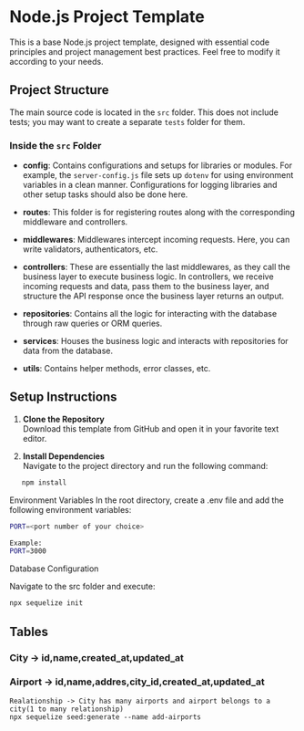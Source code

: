 # Node.js Project Template

This is a base Node.js project template, designed with essential code principles and project management best practices. Feel free to modify it according to your needs.

## Project Structure

The main source code is located in the `src` folder. This does not include tests; you may want to create a separate `tests` folder for them.

### Inside the `src` Folder

- **config**: Contains configurations and setups for libraries or modules. For example, the `server-config.js` file sets up `dotenv` for using environment variables in a clean manner. Configurations for logging libraries and other setup tasks should also be done here.

- **routes**: This folder is for registering routes along with the corresponding middleware and controllers.

- **middlewares**: Middlewares intercept incoming requests. Here, you can write validators, authenticators, etc.

- **controllers**: These are essentially the last middlewares, as they call the business layer to execute business logic. In controllers, we receive incoming requests and data, pass them to the business layer, and structure the API response once the business layer returns an output.

- **repositories**: Contains all the logic for interacting with the database through raw queries or ORM queries.

- **services**: Houses the business logic and interacts with repositories for data from the database.

- **utils**: Contains helper methods, error classes, etc.

## Setup Instructions

1. **Clone the Repository**  
   Download this template from GitHub and open it in your favorite text editor.

2. **Install Dependencies**  
   Navigate to the project directory and run the following command:

```bash
   npm install
```

Environment Variables
In the root directory, create a .env file and add the following environment variables:

```bash
PORT=<port number of your choice>
```

```bash
Example:
PORT=3000
```

Database Configuration

Navigate to the src folder and execute:

```bash
npx sequelize init
```

## Tables

### City -> id,name,created_at,updated_at

### Airport -> id,name,addres,city_id,created_at,updated_at

    Realationship -> City has many airports and airport belongs to a city(1 to many relationship)
    npx sequelize seed:generate --name add-airports
